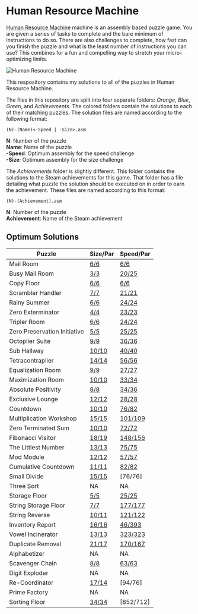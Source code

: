 # Human Resource Machine

[Human Resource Machine](https://tomorrowcorporation.com/humanresourcemachine "Game Homepage") machine is an assembly based puzzle game. You are given a series of tasks to complete and the bare minimum of instructions to do so. There are also challenges to complete, how fast can you finish the puzzle and what is the least number of instructions you can use? This combines for a fun and compelling way to stretch your micro-optimizing limits.

![Human Resource Machine](https://tomorrowcorporation.com/blog/wp-content/themes/tcTheme2/images/hrm/screenshots/hrm_01.png)

This respository contains my solutions to all of the puzzles in Human Resource Machine.

The files in this repository are split into four separate folders: *Orange*, *Blue*, *Green*, and *Achievements*. The colored folders contain the solutions to each of their matching puzzles. The solution files are named according to the following format:

	(N)-(Name)<-Speed | -Size>.asm  

**N**: Number of the puzzle  
**Name**: Name of the puzzle  
**-Speed**: Optimum assembly for the speed challenge  
**-Size**: Optimum assembly for the size challenge  

The  *Achievements* folder is slightly different. This folder contains the solutions to the Steam achievements for this game. That folder has a file detailing what puzzle the solution should be executed on in order to earn the achievement. These files are named according to this format: 

	(N)-(Achievement).asm

**N**: Number of the puzzle  
**Achievement**: Name of the Steam achievement

## Optimum Solutions
| Puzzle | Size/Par | Speed/Par |
| -- | -- | -- |
| Mail Room | [6/6](Orange/1-MailRoom.asm) | [6/6](Orange/1-MailRoom.asm) |
| Busy Mail Room | [3/3](Orange/2-BusyMailRoom-Size.asm) | [20/25](Orange/2-BusyMailRoom-Speed.asm) |
| Copy Floor | [6/6](Orange/3-CopyFloor.asm) | [6/6](Orange/3-CopyFloor.asm) |
| Scrambler Handler | [7/7](Orange/4-ScramblerHandler.asm) | [21/21](Orange/4-ScramblerHandler.asm) |
| Rainy Summer| [6/6](Orange/6-RainySummer.asm) | [24/24](Orange/6-RainySummer.asm) |
| Zero Exterminator | [4/4](Blue/7-ZeroExterminator.asm) | [23/23](Blue/7-ZeroExterminator.asm) |
| Tripler Room | [6/6](Orange/8-TriplerRoom.asm) | [24/24](Orange/8-TriplerRoom.asm) |
| Zero Preservation Initiative | [5/5](Blue/9-ZeroPreservationInitiative.asm) | [25/25](Blue/9-ZeroPreservationInitiative.asm) |
| Octoplier Suite | [9/9](Orange/10-OctoplierSuite.asm) | [36/36](Orange/10-OctoplierSuite.asm) |
| Sub Hallway | [10/10](Blue/11-SubHallway.asm)| [40/40](Blue/11-SubHallway.asm) |
| Tetracontraplier | [14/14](Orange/12-Tetracontiplier.asm) | [56/56](Orange/12-Tetracontiplier.asm) |
| Equalization Room | [9/9](Blue/13-EqualizerRoom.asm) | [27/27](Blue/13-EqualizerRoom.asm) |
| Maximization Room | [10/10](Blue/14-MaximizationRoom.asm) | [33/34](Blue/14-MaximizationRoom.asm) |
| Absolute Positivity | [8/8](Blue/16-AbsolutePositivity.asm) | [34/36](Blue/16-AbsolutePositivity.asm) |
| Exclusive Lounge | [12/12](Blue/17-ExclusiveLounge.asm) | [28/28](Blue/17-ExclusiveLounge.asm) |
| Countdown | [10/10](Blue/19-Countdown-Size.asm) | [76/82](Blue/19-Countdown-Speed.asm) |
| Multiplication Workshop | [15/15](Blue/20-MultiplicationWorkshop-Size.asm) | [101/109](Blue/20-MultiplicationWorkshop-Speed.asm) |
| Zero Terminated Sum | [10/10](Blue/21-ZeroTerminatedSum.asm) | [72/72](Blue/21-ZeroTerminatedSum-Speed.asm) |
| Fibonacci Visitor | [18/19](Blue/22-FibonacciVisitor.asm) | [148/156](Blue/22-FibonacciVisitor.asm) |
| The Littlest Number | [13/13](Blue/23-TheLittlestNumber.asm) | [75/75](Blue/23-TheLittlestNumber.asm) |
| Mod Module | [12/12](Blue/24-ModModule.asm) | [57/57](Blue/24-ModModule.asm) |
| Cumulative Countdown | [11/11](Blue/25-CumulativeCountdown.asm) | [82/82](Blue/25-CumulativeCountdown.asm) |
| Small Divide | [15/15](Blue/SmallDivide-Size.asm) | [76/76] |
| Three Sort | NA | NA |
| Storage Floor | [5/5](Green/29-StorageFloor.asm) | [25/25](Green/29-StorageFloor.asm) |
| String Storage Floor | [7/7](Green/30-StringStorageFloor.asm) | [177/177](Green/30-StringStorageFloor.asm) |
| String Reverse | [10/11](Green/31-StringReverse.asm) | [121/122](Green/31-StringReverse.asm) |
| Inventory Report | [16/16](Green/32-InventoryReport-Size.asm) | [46/393](Green/32-InventoryReport-Speed.asm) |
| Vowel Incinerator | [13/13](Green/34-VowelIncinerator.asm) | [323/323](Green/34-VowelIncinerator.asm) |
| Duplicate Removal | [21/17](Green/35-DuplicateRemoval.asm) | [170/167](Green/35-DuplicateRemoval.asm) |
| Alphabetizer | NA | NA |
| Scavenger Chain | [8/8](Green/37-ScavengerChain.asm) | [63/63](Green/37-ScavengerChain.asm) |
| Digit Exploder | NA | NA |
| Re-Coordinator | [17/14](Green/39-Re-Coordinator-Size.asm) | [94/76] |
| Prime Factory | NA | NA |
| Sorting Floor | [34/34](Green/41-SortingFloor-size.asm) | [852/712] |
